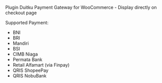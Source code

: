 Plugin Duitku Payment Gateway for WooCommerce - Display directly on checkout page

Supported Payment:
- BNI
- BRI
- Mandiri
- BSI
- CIMB Niaga
- Permata Bank
- Retail Alfamart (via Finpay)
- QRIS ShopeePay
- QRIS NobuBank
